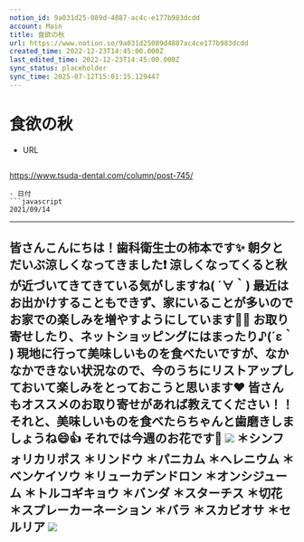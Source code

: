 ```yaml
---
notion_id: 9a031d25-089d-4887-ac4c-e177b983dcdd
account: Main
title: 食欲の秋
url: https://www.notion.so/9a031d25089d4887ac4ce177b983dcdd
created_time: 2022-12-23T14:45:00.000Z
last_edited_time: 2022-12-23T14:45:00.000Z
sync_status: placeholder
sync_time: 2025-07-12T15:01:15.129447
---
```

# 食欲の秋

- URL
  ```javascript
https://www.tsuda-dental.com/column/post-745/
  ```
- 日付
  ```javascript
2021/09/14
  ```
---
皆さんこんにちは！歯科衛生士の柿本です✨
朝夕とだいぶ涼しくなってきました❗️
涼しくなってくると秋が近づいてきてきている気がしますね( ´∀｀)
最近はお出かけすることもできず、家にいることが多いのでお家での楽しみを増やすようにしています🎵🎵
お取り寄せしたり、ネットショッピングにはまったり♪(´ε｀ )
現地に行って美味しいものを食べたいですが、なかなかできない状況なので、今のうちにリストアップしておいて楽しみをとっておこうと思います❤️
皆さんもオススメのお取り寄せがあれば教えてください！！
それと、美味しいものを食べたらちゃんと歯磨きしましょうね😄👍
それでは今週のお花です🌼
![](https://www.tsuda-dental.com/column/_data/contribute/images/745_1_18.jpg)
＊シンフォリカリポス
＊リンドウ
＊パニカム
＊へレニウム
＊ベンケイソウ
＊リューカデンドロン
＊オンシジューム
＊トルコギキョウ
＊バンダ
＊スターチス
＊切花
＊スプレーカーネーション
＊バラ
＊スカビオサ
＊セルリア
![](https://www.tsuda-dental.com/column/_data/contribute/images/745_1_19.jpg)
- 